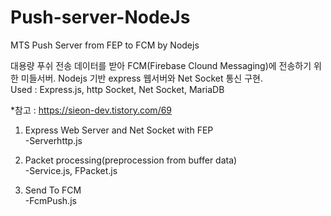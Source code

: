 # Push-server-NodeJs
MTS Push Server from FEP to FCM by Nodejs

대용량 푸쉬 전송 데이터를 받아 FCM(Firebase Clound Messaging)에 전송하기 위한 미들서버.
Nodejs 기반 express 웹서버와 Net Socket 통신 구현.  
Used : Express.js, http Socket, Net Socket, MariaDB    
  
*참고 : https://sieon-dev.tistory.com/69

1. Express Web Server and Net Socket with FEP  
-Serverhttp.js  

2. Packet processing(preprocession from buffer data)  
-Service.js, FPacket.js  

3. Send To FCM  
-FcmPush.js

